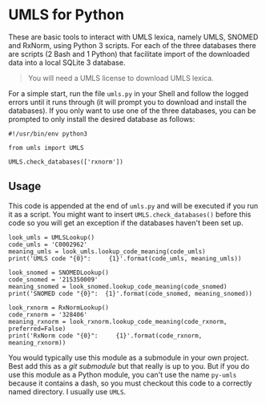 UMLS for Python
===============

These are basic tools to interact with UMLS lexica, namely UMLS, SNOMED and
RxNorm, using Python 3 scripts. For each of the three databases there are
scripts (2 Bash and 1 Python) that facilitate import of the downloaded data
into a local SQLite 3 database.

> You will need a UMLS license to download UMLS lexica.

For a simple start, run the file `umls.py` in your Shell and follow the logged
errors until it runs through (it will prompt you to download and install the
databases). If you only want to use one of the three databases, you can be
prompted to only install the desired database as follows:

    #!/usr/bin/env python3
    
    from umls import UMLS
    
    UMLS.check_databases(['rxnorm'])

Usage
-----

This code is appended at the end of `umls.py` and will be executed if you run
it as a script. You might want to insert `UMLS.check_databases()` before this
code so you will get an exception if the databases haven't been set up.

    look_umls = UMLSLookup()
    code_umls = 'C0002962'
    meaning_umls = look_umls.lookup_code_meaning(code_umls)
    print('UMLS code "{0}":     {1}'.format(code_umls, meaning_umls))
    
    look_snomed = SNOMEDLookup()
    code_snomed = '215350009'
    meaning_snomed = look_snomed.lookup_code_meaning(code_snomed)
    print('SNOMED code "{0}":  {1}'.format(code_snomed, meaning_snomed))
    
    look_rxnorm = RxNormLookup()
    code_rxnorm = '328406'
    meaning_rxnorm = look_rxnorm.lookup_code_meaning(code_rxnorm, preferred=False)
    print('RxNorm code "{0}":     {1}'.format(code_rxnorm, meaning_rxnorm))

You would typically use this module as a submodule in your own project. Best
add this as a _git submodule_ but that really is up to you. But if you do use
this module as a Python module, you can't use the name `py-umls` because it
contains a dash, so you must checkout this code to a correctly named directory.
I usually use `UMLS`.
